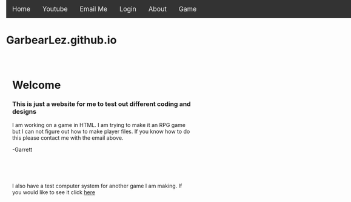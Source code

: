 # GarbearLez.github.io
<head>
  <title>GarbearLez - Home</title>
  <link rel="shortcut icon" href="/favicon.ico" type="image/x-icon" height="32" width="32">
  <link rel="stylesheet" type="text/css" href="/home.css" title="home">
  <style>
body {margin:0;}
.navbar {
  overflow: hidden;
  background-color: #333;
  position: fixed;
  top: 0;
  width: 100%;
}
.navbar a {
  float: left;
  display: block;
  color: #f2f2f2;
  text-align: center;
  padding: 14px 16px;
  text-decoration: none;
  font-size: 17px;
}
.main {
  padding: 16px;
  margin-top: 30px;
  height: 1500px; /* Used in this example to enable scrolling */
}
</style>
</head>
<body>
  <div class="navbar">
  <a href="/home.html">Home</a>
  <a href="https://youtube.com/garbear_lez">Youtube</a>
  <a href="mailto:garbearlez@gmail.com">Email Me</a>
  <a href="/login.html">Login</a>
  <a href="#about">About</a>
  <a href="/game.html">Game</a>
</div>
  <div class="main">
  <h1>Welcome</h1>
    <h3>This is just a website for me to test out different coding and designs</h3>
    <p>I am working on a game in HTML. I am trying to make it an RPG game but I can not figure out how to make player files. If you know how to do this please contact me with the email above.</p>
    <p>-Garrett</p>
    <br>
    <br>
    <br>
    <p>I also have a test computer system for another game I am making. If you would like to see it click <a href="/testcomputer/home.html">here</a></p>
    
  </div>
</body>
